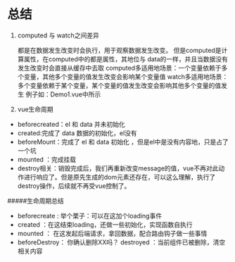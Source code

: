 # 总结

1. computed 与 watch之间差异

   都是在数据发生改变时会执行，用于观察数据发生改变。
   但是computed是计算属性，在computed中的都是属性，其地位与 data的一样，并且当数据没有发生改变时会直接从缓存中去取
   computed多适用地场景：一个变量依赖于多个变量，其他多个变量的值发生改变会影响某个变量值
   watch多适用地场景：   多个变量依赖于某个变量，某个变量的值发生改变会影响其他多个变量的值发生
   例子如：Demo1.vue中所示

2. vue生命周期
* beforecreated：el 和 data 并未初始化 
* created:完成了 data 数据的初始化，el没有
* beforeMount：完成了 el 和 data 初始化 ，但是el中是没有内容地，只是占了一个坑
* mounted ：完成挂载
* destroy相关：销毁完成后，我们再重新改变message的值，vue不再对此动作进行响应了。但是原先生成的dom元素还存在，可以这么理解，执行了destroy操作，后续就不再受vue控制了。

#####生命周期总结
* beforecreate : 举个栗子：可以在这加个loading事件 
* created ：在这结束loading，还做一些初始化，实现函数自执行 
* mounted ： 在这发起后端请求，拿回数据，配合路由钩子做一些事情
* beforeDestroy： 你确认删除XX吗？ destroyed ：当前组件已被删除，清空相关内容
